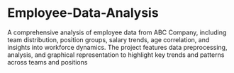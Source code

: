# Employee-Data-Analysis
A comprehensive analysis of employee data from ABC Company, including team distribution, position groups, salary trends, age correlation, and insights into workforce dynamics. The project features data preprocessing, analysis, and graphical representation to highlight key trends and patterns across teams and positions
